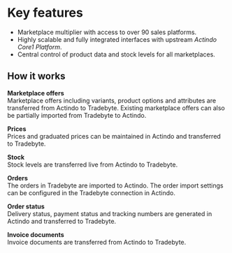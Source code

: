 # Key features

- Marketplace multiplier with access to over 90 sales platforms.
- Highly scalable and fully integrated interfaces with upstream *Actindo Core1 Platform*.
- Central control of product data and stock levels for all marketplaces.


## How it works 

**Marketplace offers**  
Marketplace offers including variants, product options and attributes are transferred from Actindo to Tradebyte. Existing marketplace offers can also be partially imported from Tradebyte to Actindo.

**Prices**  
Prices and graduated prices can be maintained in Actindo and transferred to Tradebyte.

**Stock**  
Stock levels are transferred live from Actindo to Tradebyte.

**Orders**  
The orders in Tradebyte are imported to Actindo. The order import settings can be configured in the Tradebyte connection in Actindo.

**Order status**  
Delivery status, payment status and tracking numbers are generated in Actindo and transferred to Tradebyte.

**Invoice documents**   
Invoice documents are transferred from Actindo to Tradebyte.
